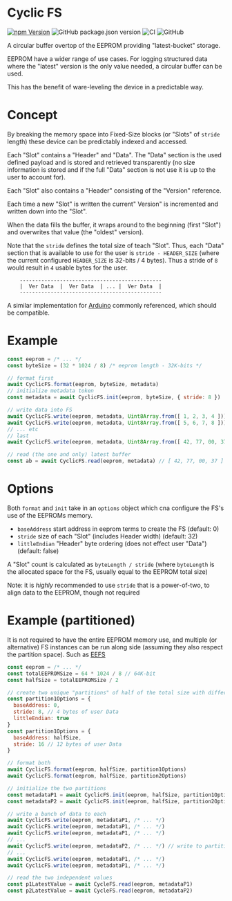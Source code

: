 # Cyclic FS


[![npm Version](http://img.shields.io/npm/v/@johntalton/cyclic-fs.svg)](https://www.npmjs.com/package/@johntalton/cyclic-fs)
![GitHub package.json version](https://img.shields.io/github/package-json/v/johntalton/cyclic-fs)
![CI](https://github.com/johntalton/cyclic-fs/workflows/CI/badge.svg)
![GitHub](https://img.shields.io/github/license/johntalton/cyclic-fs)


A circular buffer overtop of the EEPROM providing "latest-bucket" storage.

EEPROM have a wider range of use cases.  For logging structured data where the "latest" version is the only value needed, a circular buffer can be used.

This has the benefit of ware-leveling the device in a predictable way.

# Concept

By breaking the memory space into Fixed-Size blocks (or "Slots" of `stride` length) these device can be predictably indexed and accessed.

Each "Slot" contains a "Header" and "Data".  The "Data" section is the used defined payload and is stored and retrieved transparently (no size information is stored and if the full "Data" section is not use it is up to the user to account for).

Each "Slot" also contains a "Header" consisting of the "Version" reference.

Each time a new "Slot" is written the current" Version" is incremented and written down into the "Slot".

When the data fills the buffer, it wraps around to the beginning (first "Slot") and overwrites that value (the "oldest" version).

Note that the `stride` defines the total size of teach "Slot".  Thus, each "Data" section that is available to use for the user is `stride - HEADER_SIZE` (where the current configured `HEADER_SIZE` is 32-bits / 4 bytes).  Thus a stride of `8` would result in `4` usable bytes for the user.



```
    ----------------------------------------------
    |  Ver Data  |  Ver Data  | ... |  Ver Data  |
    ----------------------------------------------
```

A similar implementation for [Arduino](https://github.com/RobTillaart/I2C_EEPROM/blob/master/I2C_eeprom_cyclic_store.h) commonly referenced, which should be compatible.


# Example

```javascript
const eeprom = /* ... */
const byteSize = (32 * 1024 / 8) /* eeprom length - 32K-bits */

// format first
await CyclicFS.format(eeprom, byteSize, metadata)
// initialize metadata token
const metadata = await CyclicFS.init(eeprom, byteSize, { stride: 8 })

// write data into FS
await CyclicFS.write(eeprom, metadata, Uint8Array.from([ 1, 2, 3, 4 ]))
await CyclicFS.write(eeprom, metadata, Uint8Array.from([ 5, 6, 7, 8 ]))
// ... etc
// last
await CyclicFS.write(eeprom, metadata, Uint8Array.from([ 42, 77, 00, 37 ]))

// read (the one and only) latest buffer
const ab = await CyclicFS.read(eeprom, metadata) // [ 42, 77, 00, 37 ]
```

# Options

Both `format` and `init` take in an `options` object which cna configure the FS's use of the EEPROMs memory.

- `baseAddress` start address in eeprom terms to create the FS (default: 0)
- `stride` size of each "Slot" (includes Header width) (default: 32)
- `littleEndian` "Header" byte ordering (does not effect user "Data") (default: false)

A "Slot" count is calculated as `byteLength / stride` (where `byteLength` is the allocated space for the FS, usually equal to the EEPROM total size)

Note: it is *highly* recommended to use `stride` that is a power-of-two, to align data to the EEPROM, though not required


# Example (partitioned)

It is not required to have the entire EEPROM memory use, and multiple (or alternative) FS instances can be run along side (assuming they also respect the partition space). Such as [EEFS](https://github.com/johntalton/eefs)

```javascript
const eeprom = /* ... */
const totalEEPROMSize = 64 * 1024 / 8 // 64K-bit
const halfSize = totalEEPROMSize / 2

// create two unique "partitions" of half of the total size with different options
const partition1Options = {
  baseAddress: 0,
  stride: 8, // 4 bytes of user Data
  littleEndian: true
}
const partition1Options = {
  baseAddress: halfSize,
  stride: 16 // 12 bytes of user Data
}

// format both
await CyclicFS.format(eeprom, halfSize, partition1Options)
await CyclicFS.format(eeprom, halfSize, partition2Options)

// initialize the two partitions
const metadataP1 = await CyclicFS.init(eeprom, halfSize, partition1Options)
const metadataP2 = await CyclicFS.init(eeprom, halfSize, partition2Options)

// write a bunch of data to each
await CyclicFS.write(eeprom, metadataP1, /* ... */)
await CyclicFS.write(eeprom, metadataP1, /* ... */)
await CyclicFS.write(eeprom, metadataP1, /* ... */)
// ...
await CyclicFS.write(eeprom, metadataP2, /* ... */) // write to partition 2
// ...
await CyclicFS.write(eeprom, metadataP1, /* ... */)
await CyclicFS.write(eeprom, metadataP1, /* ... */)

// read the two independent values
const p1LatestValue = await CycleFS.read(eeprom, metadataP1)
const p2LatestValue = await CycleFS.read(eeprom, metadataP2)

```